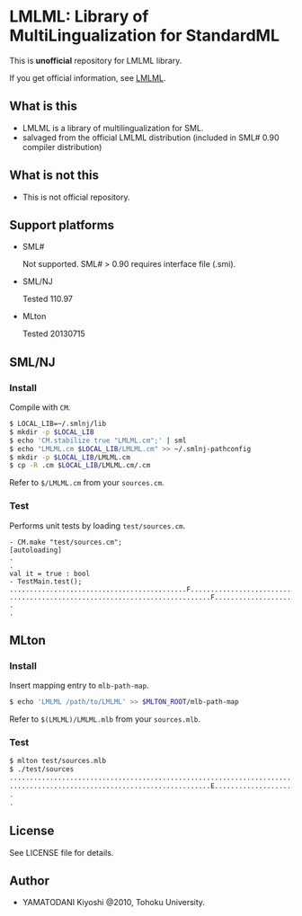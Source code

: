 # LMLML: Library of MultiLingualization for StandardML

This is **unofficial** repository for LMLML library.

If you get official information, see [LMLML].


## What is this

 * LMLML is a library of multilingualization for SML.
 * salvaged from the official LMLML distribution (included in SML# 0.90 compiler distribution)


## What is **not** this

 * This is not official repository.


## Support platforms

 * SML#

     Not supported.
     SML# > 0.90 requires interface file (.smi).

 * SML/NJ

     Tested 110.97

 * MLton

     Tested 20130715


## SML/NJ

### Install

Compile with `CM`.

```sh
$ LOCAL_LIB=~/.smlnj/lib
$ mkdir -p $LOCAL_LIB
$ echo 'CM.stabilize true "LMLML.cm";' | sml
$ echo "LMLML.cm $LOCAL_LIB/LMLML.cm" >> ~/.smlnj-pathconfig
$ mkdir -p $LOCAL_LIB/LMLML.cm
$ cp -R .cm $LOCAL_LIB/LMLML.cm/.cm
```

Refer to `$/LMLML.cm` from your `sources.cm`.


### Test

Performs unit tests by loading `test/sources.cm`.

```
- CM.make "test/sources.cm";
[autoloading]
.
.
val it = true : bool
- TestMain.test();
............................................F.............................F...F.F..............................
..................................................F.............................F...F.F........................
.
.
```


## MLton

### Install

Insert mapping entry to `mlb-path-map`.

```sh
$ echo 'LMLML /path/to/LMLML' >> $MLTON_ROOT/mlb-path-map
```

Refer to `$(LMLML)/LMLML.mlb` from your `sources.mlb`.


### Test

```sh
$ mlton test/sources.mlb
$ ./test/sources
..........................................................................F.F..F...............................
..................................................E.............................F.F.EF.........................
.
.
```


## License

See LICENSE file for details.


## Author

 * YAMATODANI Kiyoshi @2010, Tohoku University.


[LMLML]: http://www.pllab.riec.tohoku.ac.jp/smlsharp/ja/?Library%2FLMLML "LMLML"

